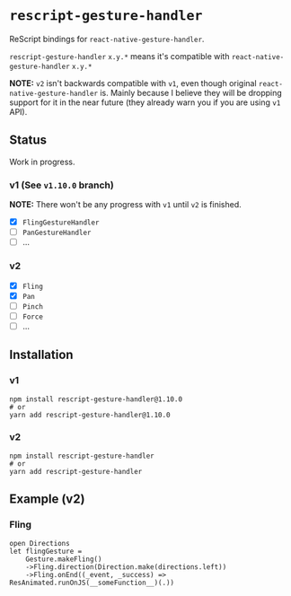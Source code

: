 # `rescript-gesture-handler`

ReScript bindings for `react-native-gesture-handler`.

`rescript-gesture-handler` `x.y.*` means it's compatible with `react-native-gesture-handler` `x.y.*`

**NOTE:** `v2` isn't backwards compatible with `v1`, even though original `react-native-gesture-handler` is. Mainly because I believe they will be dropping support for it in the near future (they already warn you if you are using `v1` API).

## Status

Work in progress.

### v1 (See `v1.10.0` branch)

**NOTE:** There won't be any progress with `v1` until `v2` is finished.

- [x] `FlingGestureHandler`
- [ ] `PanGestureHandler`
- [ ] ...

### v2

- [x] `Fling`
- [x] `Pan`
- [ ] `Pinch`
- [ ] `Force`
- [ ] ...

## Installation

### v1

```
npm install rescript-gesture-handler@1.10.0
# or
yarn add rescript-gesture-handler@1.10.0
```

### v2

```
npm install rescript-gesture-handler
# or
yarn add rescript-gesture-handler
```

## Example (v2)

### Fling

```res
open Directions
let flingGesture =
    Gesture.makeFling()
    ->Fling.direction(Direction.make(directions.left))
    ->Fling.onEnd((_event, _success) => ResAnimated.runOnJS(__someFunction__)(.))
```
